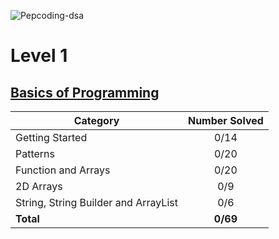 ![Pepcoding-dsa](https://socialify.git.ci/DarkWarS-maker/Pepcoding-dsa/image?description=1&font=KoHo&language=1&name=1&owner=1&pattern=Floating%20Cogs&stargazers=1&theme=Dark)

# Level 1
## [Basics of Programming](https://github.com/DarkWarS-maker/Pepcoding-dsa/blob/main/Complete%20DSA/level-1/basics-of-programming.html)

| Category                             | Number Solved |
| ---------------                      | :-----------: |
| Getting Started                      |     0/14      |
| Patterns                             |     0/20      |
| Function and Arrays                  |     0/20      |
| 2D Arrays                            |     0/9       |
| String, String Builder and ArrayList |     0/6       |
| **Total**                            |   **0/69**    |